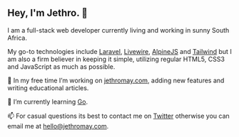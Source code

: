 ## Hey, I'm Jethro. 👋

I am a full-stack web developer currently living and working in sunny South Africa. 

My go-to technologies include [Laravel](https://laravel.com/), [Livewire](https://laravel-livewire.com/), [AlpineJS](https://github.com/alpinejs/alpine/) and [Tailwind](https://tailwindcss.com/) but I am also a firm believer in keeping it simple, utilizing regular HTML5, CSS3 and JavaScript as much as possible. 

🔭  In my free time I’m working on [jethromay.com](https://jethromay.com), adding new features and writing educational articles.

🌱  I’m currently learning [Go](https://golang.org/).

📫  For casual questions its best to contact me on [Twitter](https://twitter.com/may_jethro) otherwise you can email me at <hello@jethromay.com>.
